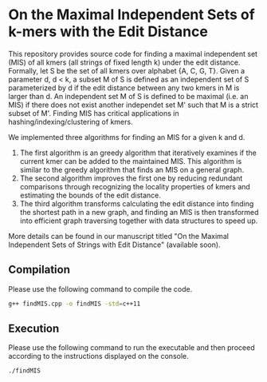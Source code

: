 # On the Maximal Independent Sets of k-mers with the Edit Distance

This repository provides source code for finding a maximal independent set (MIS) of all kmers (all strings of fixed length k)
under the edit distance.  Formally, let S be the set of all kmers over alphabet {A, C, G, T}.
Given a parameter d, d < k, a subset M of S is defined as an independent set of S
parameterized by d if the edit distance between any two kmers in M is larger than d.
An independent set M of S is defined to be maximal (i.e. an MIS) if there does not exist
another independet set M' such that M is a strict subset of M'.
Finding MIS has critical applications in hashing/indexing/clustering of kmers.

We implemented three algorithms for finding an MIS for a given k and d.
1. The first algorithm is an greedy algorithm that iteratively examines if the current kmer
can be added to the maintained MIS. This algorithm is similar to the
greedy algorithm that finds an MIS on a general graph.
2. The second algorithm improves the first one by 
reducing redundant comparisons through recognizing the locality properties of kmers
and estimating the bounds of the edit distance. 
3. The third algorithm transforms calculating the edit distance into finding the shortest path
in a new graph, and finding an MIS is then transformed into efficient graph traversing
together with data structures to speed up.

More details can be found in our manuscript titled "On the Maximal Independent
Sets of Strings with Edit Distance" (available soon).

## Compilation

Please use the following command to compile the code.

```bash
g++ findMIS.cpp -o findMIS -std=c++11
```

## Execution

Please use the following command to run the executable and then proceed according to the instructions displayed on the console.

```bash
./findMIS
```
